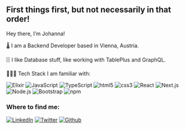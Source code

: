 First things first, but not necessarily in that order!
-------------------------------------------------------

Hey there, I’m Johanna!

🌡️   I am a Backend Developer based in Vienna, Austria.

🗄   I like Database stuff, like working with TablePlus and GraphQL.

👩🏽‍💻   Tech Stack I am familiar with: 

<p>
  <img alt= "Elixir" src="https://img.shields.io/badge/-Elixir-purple?style=flat-square&logo=elixir&logoColor=white" />
  <img alt="JavaScript" src="https://img.shields.io/badge/-JavaScript-yellow?style=flat-square&logo=javascript&logoColor=white" />
  <img alt="TypeScript" src="https://img.shields.io/badge/-TypeScript-007ACC?style=flat-square&logo=typescript&logoColor=white" />
  <img alt="html5" src="https://img.shields.io/badge/-HTML5-E34F26?style=flat-square&logo=html5&logoColor=white" />
  <img alt="css3" src="https://img.shields.io/badge/-CSS-blue?style=flat-square?logo=css3&logoColor=white" />
  <img alt="React" src="https://img.shields.io/badge/-React-45b8d8?style=flat-square&logo=react&logoColor=white" />
  <img alt="Next.js" src="https://img.shields.io/badge/-Next.js-black?style=flat-square&logo=next.js&logoColor=white" />
  <img alt="Node.js" src="https://img.shields.io/badge/-Node.js-green?style=flat-square&logo=node.js&logoColor=white" />
  <img alt="Bootstrap" src="https://img.shields.io/badge/-Bootstrap-indigo?style=flat-square&logo=Bootstrap&logoColor=white" />
  <img alt="npm" src="https://img.shields.io/badge/-NPM-f9690e?style=flat-square&logo=npm&logoColor=white" />
</p>

<h3>Where to find me:</h3>
<p>  <a href="https://www.linkedin.com/in/johannahume/" target="_blank"><img alt="LinkedIn" src="https://img.shields.io/badge/linkedin-%230077B5.svg?&style=for-the-badge&logo=linkedin&logoColor=white" /></a>
<a href="https://twitter.com/JeciHume" target="_blank"><img alt="Twitter" src="https://img.shields.io/badge/twitter-%231DA1F2.svg?&style=for-the-badge&logo=twitter&logoColor=white" /></a>
<a href="https://github.com/jecihume" target="_blank"><img alt="Github" src="https://img.shields.io/badge/GitHub-%2312100E.svg?&style=for-the-badge&logo=Github&logoColor=white" /></a>
</p>

<!---
jecihume/jecihume is a ✨ special ✨ repository because its `README.md` (this file) appears on your GitHub profile.
You can click the Preview link to take a look at your changes.
--->
